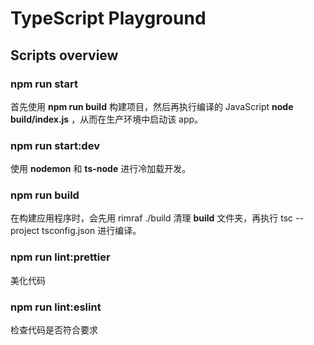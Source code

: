 # TypeScript Playground

## Scripts overview

### npm run start

首先使用 **npm run build** 构建项目，然后再执行编译的 JavaScript **node build/index.js** ，从而在生产环境中启动该 app。

### npm run start:dev

使用 **nodemon** 和 **ts-node** 进行冷加载开发。

### npm run build

在构建应用程序时，会先用 rimraf ./build 清理 **build** 文件夹，再执行 tsc --project tsconfig.json 进行编译。

### npm run lint:prettier

美化代码

### npm run lint:eslint

检查代码是否符合要求
